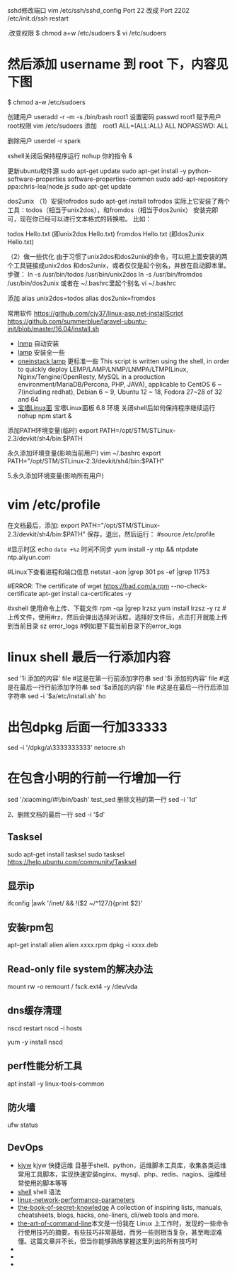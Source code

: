 sshd修改端口
vim /etc/ssh/sshd_config
 Port 22  改成  Port 2202
 /etc/init.d/ssh restart

.改变权限
 $ chmod a+w /etc/sudoers 
$ vi /etc/sudoers
# 然后添加 username 到 root 下，内容见下图
$ chmod a-w /etc/sudoers

创建用户  useradd -r -m -s /bin/bash root1 
设置密码  passwd root1
赋予用户root权限  vim /etc/sudoers
添加　root1 ALL=(ALL:ALL) ALL NOPASSWD: ALL

删除用户 userdel -r spark 

xshell关闭后保持程序运行 nohup 你的指令 &

更新ubuntu软件源
sudo apt-get update
sudo apt-get install -y python-software-properties software-properties-common
sudo add-apt-repository ppa:chris-lea/node.js
sudo apt-get update

dos2unix
（1）安装tofrodos
sudo apt-get install tofrodos 
实际上它安装了两个工具：todos（相当于unix2dos），和fromdos（相当于dos2unix）
安装完即可，现在你已经可以进行文本格式的转换啦。 
比如：

todos Hello.txt (即unix2dos Hello.txt) 
fromdos Hello.txt (即dos2unix Hello.txt)

（2）做一些优化 
由于习惯了unix2dos和dos2unix的命令，可以把上面安装的两个工具链接成unix2dos 和dos2unix，或者仅仅是起个别名，并放在启动脚本里。
步骤：
ln -s /usr/bin/todos /usr/bin/unix2dos 
ln -s /usr/bin/fromdos /usr/bin/dos2unix 
或者在 ~/.bashrc里起个别名
vi ~/.bashrc

添加 alias unix2dos=todos alias dos2unix=fromdos

常用软件
https://github.com/cjy37/linux-asp.net-installScript
 https://github.com/summerblue/laravel-ubuntu-init/blob/master/16.04/install.sh 
 * [lnmp](https://github.com/licess/lnmp)     自动安装 
* [lamp](https://lamp.sh/install.html) 安装全一些
* [oneinstack lamp](https://github.com/oneinstack/lamp)   更标准一些 This script is written using the shell, in order to quickly deploy LEMP/LAMP/LNMP/LNMPA/LTMP(Linux, Nginx/Tengine/OpenResty, MySQL in a production environment/MariaDB/Percona, PHP, JAVA), applicable to CentOS 6 ~ 7(including redhat), Debian 6 ~ 9, Ubuntu 12 ~ 18, Fedora 27~28 of 32 and 64
* [宝塔Linux面](https://www.bt.cn/download/linux.html) 宝塔Linux面板 6.8 环境
关闭shell后如何保持程序继续运行
nohup npm start &


 添加PATH环境变量(临时)
export PATH=/opt/STM/STLinux-2.3/devkit/sh4/bin:$PATH

永久添加环境变量(影响当前用户)
vim ~/.bashrc
export PATH="/opt/STM/STLinux-2.3/devkit/sh4/bin:$PATH"

5.永久添加环境变量(影响所有用户)
# vim /etc/profile
在文档最后，添加:
export PATH="/opt/STM/STLinux-2.3/devkit/sh4/bin:$PATH"
保存，退出，然后运行：
#source /etc/profile

#显示时区
echo `date +%z`
时间不同步
yum install -y ntp  && ntpdate ntp.aliyun.com

#Linux下查看进程和端口信息
netstat -aon |grep 301
 ps -ef |grep 11753

 #ERROR: The certificate of 
 wget https://bad.com/a.rpm --no-check-certificate
 apt-get install ca-certificates -y



 #xshell 使用命令上传、下载文件
 rpm -qa |grep lrzsz
 yum install  lrzsz -y
 rz  #上传文件，使用#rz，然后会弹出选择对话框，选择好文件后，点击打开就能上传到当前目录
 sz error_logs #例如要下载当前目录下的error_logs

 # linux shell 最后一行添加内容
sed '1i 添加的内容' file  #这是在第一行前添加字符串
sed '$i 添加的内容' file  #这是在最后一行行前添加字符串
sed '$a添加的内容' file  #这是在最后一行行后添加字符串
 sed -i '$a\/etc\/install.sh' ho

# 出包dpkg 后面一行加33333
 sed -i '/dpkg/a\3333333333' netocre.sh

 # 在包含小明的行前一行增加一行
 sed '/xiaoming/i\#!/bin/bash' test_sed
 删除文档的第一行
	sed -i '1d' <file>

2、删除文档的最后一行
	sed -i '$d' <file>

## Tasksel
sudo apt-get install tasksel
sudo tasksel
https://help.ubuntu.com/community/Tasksel


## 显示ip
 ifconfig |awk '/inet/ && !($2 ~/^127/){print $2}'

 ## 安装rpm包
  apt-get install alien
  alien xxxx.rpm
  dpkg -i xxxx.deb 


## Read-only file system的解决办法
mount rw -o remount / 
fsck.ext4 -y /dev/vda



## dns缓存清理
nscd restart
nscd -i hosts

yum -y install nscd

## perf性能分析工具
apt install -y linux-tools-common

## 防火墙
ufw status

  ##  DevOps
  * [kjyw](https://gitee.com/aqztcom/kjyw) kjyw 快捷运维 目基于shell、python，运维脚本工具库，收集各类运维常用工具脚本，实现快速安装nginx、mysql、php、redis、nagios、运维经常使用的脚本等等
  * [shell]( git@github.com:zhouweiaccp/shell.git) shell 语法
  * [linux-network-performance-parameters](https://github.com/leandromoreira/linux-network-performance-parameters)
  * [the-book-of-secret-knowledge](https://github.com/trimstray/the-book-of-secret-knowledge) A collection of inspiring lists, manuals, cheatsheets, blogs, hacks, one-liners, cli/web 
tools and more.
 * [the-art-of-command-line](https://github.com/jlevy/the-art-of-command-line)本文是一份我在 Linux 上工作时，发现的一些命令行使用技巧的摘要。有些技巧非常基础，而另一些则相当复杂，甚至晦涩难懂。这篇文章并不长，但当你能够熟练掌握这里列出的所有技巧时
 * []()
 * []()
 * []()
